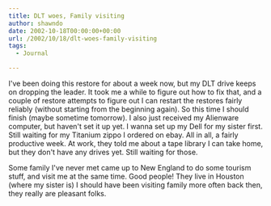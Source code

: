 ```yaml
---
title: DLT woes, Family visiting
author: shawndo
date: 2002-10-18T00:00:00+00:00
url: /2002/10/18/dlt-woes-family-visiting
tags:
  - Journal

---
```

I've been doing this restore for about a week now, but my DLT drive keeps on dropping the leader. It took me a while to figure out how to fix that, and a couple of restore attempts to figure out I can restart the restores fairly reliably (without starting from the beginning again). So this time I should finish (maybe sometime tomorrow). I also just received my Alienware computer, but haven't set it up yet. I wanna set up my Dell for my sister first. Still waiting for my Titanium zippo I ordered on ebay. All in all, a fairly productive week. At work, they told me about a tape library I can take home, but they don't have any drives yet. Still waiting for those.  
  
Some family I've never met came up to New England to do some tourism stuff, and visit me at the same time. Good people! They live in Houston (where my sister is) I should have been visiting family more often back then, they really are pleasant folks.